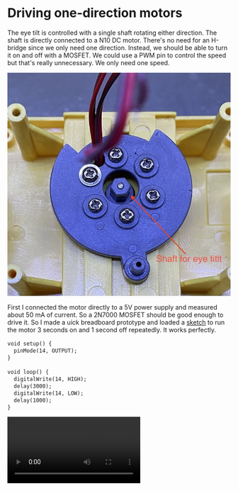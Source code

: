 # Driving one-direction motors

The eye tilt is controlled with a single shaft rotating either direction. The shaft is directly connected to a N10 DC motor. There's no need for an H-bridge since we only need one direction. Instead, we should be able to turn it on and off with a MOSFET. We could use a PWM pin to control the speed but that's really unnecessary. We only need one speed.

![eye tilt shaft](./media/IMG_0795.jpeg)

First I connected the motor directly to a 5V power supply and measured about 50 mA of current. So a 2N7000 MOSFET should be good enough to drive it. So I made a uick breadboard prototype and loaded a [sketch](./motor_unidirectional/) to run the motor 3 seconds on and 1 second off repeatedly. It works perfectly.

```
void setup() {
  pinMode(14, OUTPUT);
}

void loop() {
  digitalWrite(14, HIGH);
  delay(3000);
  digitalWrite(14, LOW);
  delay(1000);
}
```

![eye tilt](IMG_0813.mov)